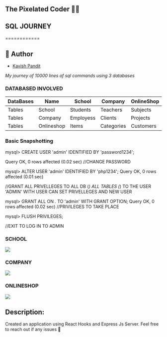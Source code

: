 ## The Pixelated Coder  :man_technologist:

<H2>SQL JOURNEY</H2>
============

## :busts_in_silhouette: Author

- [Kavish Pandit](https://github.com/beastgetsssavvy13)

_My journey of 10000 lines of sql commands using 3 databases_

### DATABASED INVOLVED 
| DataBases | Name  |  School  | Company |  OnlineShop ||
| ------- | ----------- | ----------- | ----------- |----------- |----|
| Tables | School | Students| Teachers| Subjects |
| Tables | Company| Employess|  Clients |  Projects |
| Tables | Onlineshop| Items| Categories| Customers| Orders |

### Basic Snapshotting
mysql> CREATE USER 'admin' IDENTIFIED BY 'password1234';

Query OK, 0 rows affected (0.02 sec)
//CHANGE PASSWORD

mysql> ALTER USER 'admin' IDENTIFIED BY 'php1234';
Query OK, 0 rows affected (0.01 sec)

//GRANT ALL PRIVELLEGES TO ALL DB (*) ALL TABLES (*) TO THE USER 'ADMIN' WITH USER CAN SET PRIVELLEGES AND NEW USER

mysql> GRANT ALL ON *.* TO 'admin' WITH GRANT OPTION;
Query OK, 0 rows affected (0.02 sec)
//PRIVILEGES TO TAKE PLACE

mysql> FLUSH PRIVILEGES;

//EXIT TO LOG IN TO ADMIN

### SCHOOL

<img src="https://github.com/beastgetssavvy13/10000-lines-sql-journey/blob/master/1.JPG"/>

### COMPANY

<img src="https://github.com/beastgetssavvy13/10000-lines-sql-journey/blob/master/2.JPG"/>

### ONLINESHOP

<img src="https://github.com/beastgetssavvy13/10000-lines-sql-journey/blob/master/3.JPG"/>


## Description: 
Created an application using React Hooks and Express Js Server. Feel free to reach out if any issues :raised_hands:
